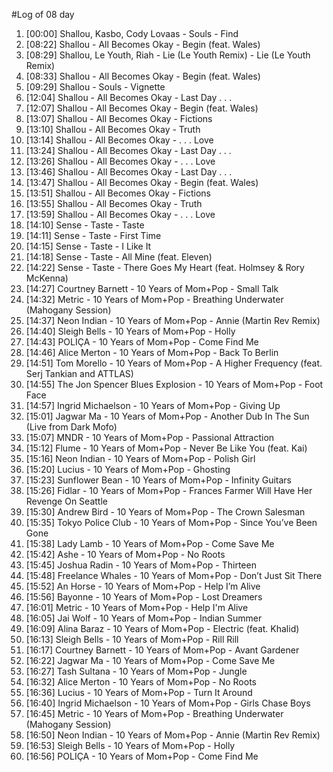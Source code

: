 #Log of 08 day

1. [00:00] Shallou, Kasbo, Cody Lovaas - Souls - Find
1. [08:22] Shallou - All Becomes Okay - Begin (feat. Wales)
1. [08:29] Shallou, Le Youth, Riah - Lie (Le Youth Remix) - Lie (Le Youth Remix)
1. [08:33] Shallou - All Becomes Okay - Begin (feat. Wales)
1. [09:29] Shallou - Souls - Vignette
1. [12:04] Shallou - All Becomes Okay - Last Day . . .
1. [12:07] Shallou - All Becomes Okay - Begin (feat. Wales)
1. [13:07] Shallou - All Becomes Okay - Fictions
1. [13:10] Shallou - All Becomes Okay - Truth
1. [13:14] Shallou - All Becomes Okay - . . . Love
1. [13:24] Shallou - All Becomes Okay - Last Day . . .
1. [13:26] Shallou - All Becomes Okay - . . . Love
1. [13:46] Shallou - All Becomes Okay - Last Day . . .
1. [13:47] Shallou - All Becomes Okay - Begin (feat. Wales)
1. [13:51] Shallou - All Becomes Okay - Fictions
1. [13:55] Shallou - All Becomes Okay - Truth
1. [13:59] Shallou - All Becomes Okay - . . . Love
1. [14:10] Sense - Taste - Taste
1. [14:11] Sense - Taste - First Time
1. [14:15] Sense - Taste - I Like It
1. [14:18] Sense - Taste - All Mine (feat. Eleven)
1. [14:22] Sense - Taste - There Goes My Heart (feat. Holmsey & Rory McKenna)
1. [14:27] Courtney Barnett - 10 Years of Mom+Pop - Small Talk
1. [14:32] Metric - 10 Years of Mom+Pop - Breathing Underwater (Mahogany Session)
1. [14:37] Neon Indian - 10 Years of Mom+Pop - Annie (Martin Rev Remix)
1. [14:40] Sleigh Bells - 10 Years of Mom+Pop - Holly
1. [14:43] POLIÇA - 10 Years of Mom+Pop - Come Find Me
1. [14:46] Alice Merton - 10 Years of Mom+Pop - Back To Berlin
1. [14:51] Tom Morello - 10 Years of Mom+Pop - A Higher Frequency (feat. Serj Tankian and ATTLAS)
1. [14:55] The Jon Spencer Blues Explosion - 10 Years of Mom+Pop - Foot Face
1. [14:57] Ingrid Michaelson - 10 Years of Mom+Pop - Giving Up
1. [15:01] Jagwar Ma - 10 Years of Mom+Pop - Another Dub In The Sun (Live from Dark Mofo)
1. [15:07] MNDR - 10 Years of Mom+Pop - Passional Attraction
1. [15:12] Flume - 10 Years of Mom+Pop - Never Be Like You (feat. Kai)
1. [15:16] Neon Indian - 10 Years of Mom+Pop - Polish Girl
1. [15:20] Lucius - 10 Years of Mom+Pop - Ghosting
1. [15:23] Sunflower Bean - 10 Years of Mom+Pop - Infinity Guitars
1. [15:26] Fidlar - 10 Years of Mom+Pop - Frances Farmer Will Have Her Revenge On Seattle
1. [15:30] Andrew Bird - 10 Years of Mom+Pop - The Crown Salesman
1. [15:35] Tokyo Police Club - 10 Years of Mom+Pop - Since You’ve Been Gone
1. [15:38] Lady Lamb - 10 Years of Mom+Pop - Come Save Me
1. [15:42] Ashe - 10 Years of Mom+Pop - No Roots
1. [15:45] Joshua Radin - 10 Years of Mom+Pop - Thirteen
1. [15:48] Freelance Whales - 10 Years of Mom+Pop - Don’t Just Sit There
1. [15:52] An Horse - 10 Years of Mom+Pop - Help I’m Alive
1. [15:56] Bayonne - 10 Years of Mom+Pop - Lost Dreamers
1. [16:01] Metric - 10 Years of Mom+Pop - Help I'm Alive
1. [16:05] Jai Wolf - 10 Years of Mom+Pop - Indian Summer
1. [16:09] Alina Baraz - 10 Years of Mom+Pop - Electric (feat. Khalid)
1. [16:13] Sleigh Bells - 10 Years of Mom+Pop - Rill Rill
1. [16:17] Courtney Barnett - 10 Years of Mom+Pop - Avant Gardener
1. [16:22] Jagwar Ma - 10 Years of Mom+Pop - Come Save Me
1. [16:27] Tash Sultana - 10 Years of Mom+Pop - Jungle
1. [16:32] Alice Merton - 10 Years of Mom+Pop - No Roots
1. [16:36] Lucius - 10 Years of Mom+Pop - Turn It Around
1. [16:40] Ingrid Michaelson - 10 Years of Mom+Pop - Girls Chase Boys
1. [16:45] Metric - 10 Years of Mom+Pop - Breathing Underwater (Mahogany Session)
1. [16:50] Neon Indian - 10 Years of Mom+Pop - Annie (Martin Rev Remix)
1. [16:53] Sleigh Bells - 10 Years of Mom+Pop - Holly
1. [16:56] POLIÇA - 10 Years of Mom+Pop - Come Find Me
